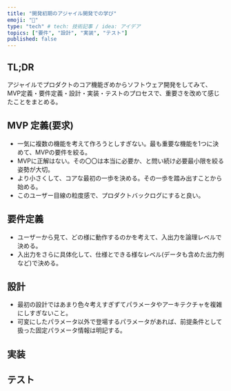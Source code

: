 ```yaml
---
title: "開発初期のアジャイル開発での学び"
emoji: "🐡"
type: "tech" # tech: 技術記事 / idea: アイデア
topics: ["要件", "設計", "実装", "テスト"]
published: false
---
```


## TL;DR

アジャイルでプロダクトのコア機能ぎめからソフトウェア開発をしてみて、MVP定義・要件定義・設計・実装・テストのプロセスで、重要さを改めて感じたことをまとめる。

## MVP 定義(要求)

- 一気に複数の機能を考えて作ろうとしすぎない。最も重要な機能を1つに決めて、MVPの要件を絞る。
- MVPに正解はない。その〇〇は本当に必要か、と問い続け必要最小限を絞る姿勢が大切。
- より小さくして、コアな最初の一歩を決める。その一歩を踏み出すことから始める。
- このユーザー目線の粒度感で、プロダクトバックログにすると良い。

## 要件定義

- ユーザーから見て、どの様に動作するのかを考えて、入出力を論理レベルで決める。
- 入出力をさらに具体化して、仕様とできる様なレベル(データも含めた出力例など)で決める。

## 設計

- 最初の設計ではあまり色々考えすぎずてパラメータやアーキテクチャを複雑にしすぎないこと。
- 可変にしたパラメータ以外で登場するパラメータがあれば、前提条件として扱った固定パラメータ情報は明記する。

## 実装

## テスト
